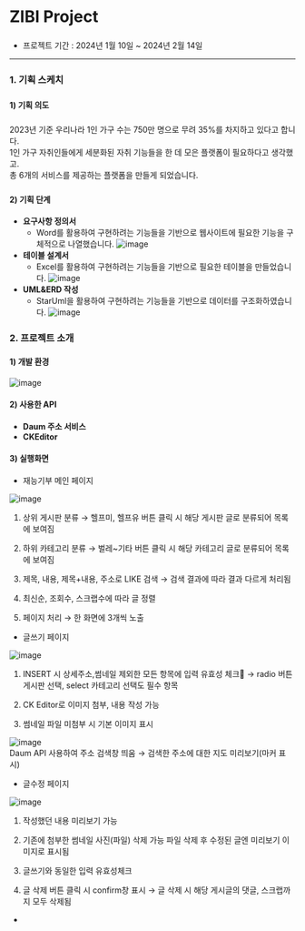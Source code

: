 <h1 align="left">ZIBI Project</h1>

###
- 프로젝트 기간 : 2024년 1월 10일 ~ 2024년 2월 14일

<hr>

<h3 align="left">1. 기획 스케치</h3>

###

<h4 align="left">1) 기획 의도</h4>

###

<p align="left">2023년 기준 우리나라 1인 가구 수는 750만 명으로 무려 35%를 차지하고 있다고 합니다.<br>1인 가구 자취인들에게 세분화된 자취 기능들을 한 데 모은 플랫폼이 필요하다고 생각했고. <br>총 6개의 서비스를 제공하는 플랫폼을 만들게 되었습니다.</p>

###

<h4 align="left">2) 기획 단계</h4>

- **요구사항 정의서**
  - Word를 활용하여 구현하려는 기능들을 기반으로 웹사이트에 필요한 기능을 구체적으로 나열했습니다.
  ![image](https://github.com/kimdan94/ZIBI_DE/assets/123554665/27fee5d0-dd62-42d7-b86b-1f4a0a8a03e7)
- **테이블 설계서**
  - Excel를 활용하여 구현하려는 기능들을 기반으로 필요한 테이블을 만들었습니다.
![image](https://github.com/kimdan94/ZIBI_DE/assets/123554665/3e496869-d468-423a-9c03-73d715279bce)
- **UML&ERD 작성**
  - StarUml을 활용하여 구현하려는 기능들을 기반으로 데이터를 구조화하였습니다.
![image](https://github.com/kimdan94/ZIBI_DE/assets/123554665/b205891e-918a-4839-86ae-7fbe69ecea02)

<h3 align="left">2. 프로젝트 소개</h3>

<h4 align="left">1) 개발 환경</h4>

![image](https://github.com/kimdan94/ZIBI_DE/assets/123554665/c55af302-80cb-4b50-aa00-918461b5bbcd)

<h4 align="left">2) 사용한 API</h4>

- **Daum 주소 서비스**
- **CKEditor**

<h4 align="left">3) 실행화면</h4>

* 재능기부 메인 페이지

![image](https://github.com/kimdan94/ZIBI_DE/assets/123554665/b1bb9905-fefa-4356-add6-fab1b16efd2d)<br>
1. 상위 게시판 분류
→ 헬프미, 헬프유 버튼 클릭 시 해당 
게시판 글로 분류되어 목록에 보여짐

2. 하위 카테고리 분류
→  벌레~기타 버튼 클릭 시 해당 
카테고리 글로 분류되어 목록에 보여짐

3. 제목, 내용, 제목+내용, 주소로 LIKE 검색
→  검색 결과에 따라 결과 다르게 처리됨

4. 최신순, 조회수, 스크랩수에 따라 글 정렬 

5. 페이지 처리
→  한 화면에 3개씩 노출

* 글쓰기 페이지

![image](https://github.com/kimdan94/ZIBI_DE/assets/123554665/b2824580-cf4d-4af5-abd8-392f8de9681b)<br>
1. INSERT 시 상세주소,썸네일 제외한 모든 
   항목에 입력 유효성 체크        → radio 버튼 게시판 선택, 
            select 카테고리 선택도 필수 항목 

2. CK Editor로 이미지 첨부, 내용 작성 가능

3. 썸네일 파일 미첨부 시 기본 이미지 표시

![image](https://github.com/kimdan94/ZIBI_DE/assets/123554665/b6f4249b-bbdb-469f-a86e-15804917770f)<br>
Daum API 사용하여 주소 검색창 띄움
→  검색한 주소에 대한 지도 미리보기(마커 표시)

* 글수정 페이지

![image](https://github.com/kimdan94/ZIBI_DE/assets/123554665/e1bbe963-c313-4e4f-a91e-70ace77af0c4)<br>

1. 작성했던 내용 미리보기 가능

2. 기존에 첨부한 썸네일 사진(파일) 삭제 가능
   파일 삭제 후 수정된 글엔 미리보기 이미지로
   표시됨

3. 글쓰기와 동일한 입력 유효성체크

4. 글 삭제 버튼 클릭 시 confirm창 표시
→  글 삭제 시 해당 게시글의 댓글, 
     스크랩까지 모두 삭제됨




* 
###
